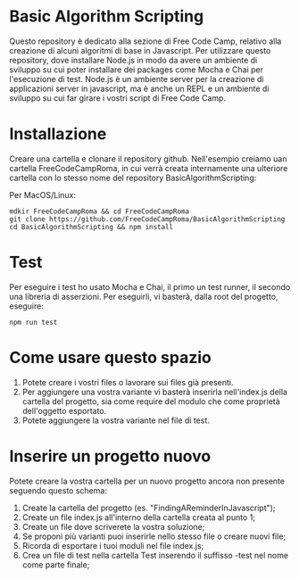 # Basic Algorithm Scripting

Questo repository è dedicato alla sezione di Free Code Camp, relativo alla creazione di alcuni algoritmi di base in Javascript.
Per utilizzare questo repository, dove installare Node.js in modo da avere un ambiente di sviluppo su cui poter installare dei packages come Mocha e Chai per l'esecuzione di test. Node.js è un ambiente server per la creazione di applicazioni server in javascript, ma è anche un REPL e un ambiente di sviluppo su cui far girare i vostri script di Free Code Camp.

# Installazione

Creare una cartella e clonare il repository github. Nell'esempio creiamo uan cartella FreeCodeCampRoma, in cui verrà creata internamente una ulteriore cartella con lo stesso nome del repository BasicAlgorithmScripting:

Per MacOS/Linux:

```
mdkir FreeCodeCampRoma && cd FreeCodeCampRoma
git clone https://github.com/FreeCodeCampRoma/BasicAlgorithmScripting
cd BasicAlgorithmScripting && npm install
```

# Test

Per eseguire i test ho usato Mocha e Chai, il primo un test runner, il secondo una libreria di asserzioni. Per eseguirli, vi basterà, dalla root del progetto, eseguire:

```
npm run test
```

# Come usare questo spazio

1. Potete creare i vostri files o lavorare sui files già presenti.
2. Per aggiungere una vostra variante vi basterà inserirla nell'index.js della cartella del progetto, sia come require del modulo che come proprietà dell'oggetto esportato.
3. Potete aggiungere la vostra variante nel file di test.

# Inserire un progetto nuovo

Potete creare la vostra cartella per un nuovo progetto ancora non presente seguendo questo schema:

1. Create la cartella del progetto (es. "FindingAReminderInJavascript");
2. Create un file index.js all'interno della cartella creata al punto 1;
3. Create un file dove scriverete la vostra soluzione;
4. Se proponi più varianti puoi inserirle nello stesso file o creare nuovi file;
5. Ricorda di esportare i tuoi moduli nel file index.js;
6. Crea un file di test nella cartella Test inserendo il suffisso -test nel nome come parte finale;